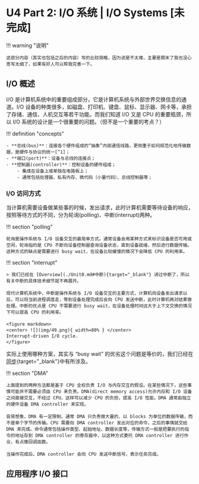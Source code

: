 # U4 Part 2: I/O 系统 | I/O Systems [未完成]

!!! warning "说明"

    这部分内容（其实也包括之后的内容）写的比较简略，因为说是不太难，主要是期末了我也没心思写太细了，如果有好人可以帮我完善一下。

## I/O 概述

I/O 是计算机系统中的重要组成部分，它是计算机系统与外部世界交换信息的通道。I/O 设备的种类很多，如磁盘、打印机、键盘、鼠标、显示器、网卡等，承担了存储、通信、人机交互等若干功能。而我们知道 I/O 又是 CPU 的重要瓶颈，所以 I/O 系统的设计是一个很重要的问题。（但不是一个重要的考点？）

!!! definition "concepts"

    - **总线(bus)**：连接各个硬件组成的“抽象”内部通信线路，更侧重于如何规范化地传输数据，是硬件与协议的统一[^1]；
    - **端口(port)**：设备与总线的连接点；
    - **控制器(controller)**：控制设备的硬件组成；
        - 集成在设备上或单独在电路板上；
        - 通常包括处理器、私有内存、微代码（小量代码）、总线控制器等；

### I/O 访问方式

当计算机需要设备做某些事的时候，发出请求，此时计算机需要等待设备的响应，按照等待方式的不同，分为轮询(polling)、中断(interrupt)两种。

!!! section "polling"

    轮询是操作系统与 I/O 设备交互的最简单方式。通常设备会用某种方式来标识设备是否可用或空闲，轮询指的是 CPU 不断向设备控制器查询设备状态，直到设备就绪，然后进行数据传输。这种方式的缺点是需要进行 busy wait，在设备比较缓慢的情况下会降低 CPU 的利用率。

!!! section "interrupt"

    > 我们已经在 [Overview](./Unit0.md#中断){target="_blank"} 讲过中断了，所以有关中断的具体技术细节就不再展开。
    
    现代计算机系统中，中断是操作系统与 I/O 设备交互的主要方式，计算机向设备发出请求以后，可以将当前进程调度走，等到设备处理完成后会向 CPU 发送中断，此时计算机再对结果做处理。中断的优点是 CPU 不需要进行 busy wait，在设备处理时间远大于上下文交换的情况下可以提高 CPU 的利用率。

    <figure markdown>
    <center> ![](img/49.png){ width=80% } </center>
    Interrupt-driven I/O cycle.
    </figure>


实际上使用哪种方案，其实与 “busy wait” 的优劣这个问题是等价的，我们已经在[同步](./Unit2-Part1.md#忙等待){target="_blank"}中有所涉及。

!!! section "DMA"

    上面提到的两种方法都是基于 CPU 全权负责 I/O 与内存交互的假设。在某些情况下，这些事情可能并不需要必须由 CPU 来负责。DMA(direct memory access)允许内存和 I/O 设备之间直接交互，不经过 CPU，这样可以减少 CPU 的负担，提高 I/O 性能。DMA 通常由独立的硬件设备 DMA controller 来实现。

    容易想象，DMA 有一定限制，通常 DMA 只负责做大量的、以 blocks 为单位的数据传输，而不是单个字节的传输。CPU 需要向 DMA controller 发出对应的命令，之后的事情就交给 DMA 来完成。命令通常包括操作类型、起始地址、数据长度等，传输方式一般是把要执行的指令的地址存到 DMA controller 的寄存器中，以这种方式委托 DMA controller 进行作业，有点像回调函数。

    当操作完成后，DMA controller 会向 CPU 发送中断信号，表示任务完成。

## 应用程序 I/O 接口




[^1]: [Bus (computing) | Wikipedia](https://en.wikipedia.org/wiki/Bus_(computing)){target="_blank"}